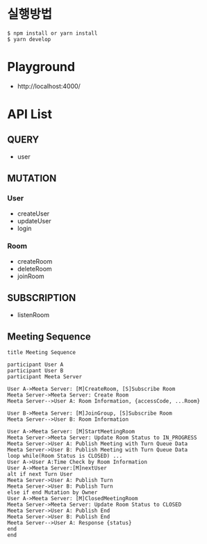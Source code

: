 # 실행방법
```
$ npm install or yarn install
$ yarn develop
```
# Playground
* http://localhost:4000/

# API List

## QUERY
* user

## MUTATION
### User
* createUser
* updateUser
* login
### Room
* createRoom
* deleteRoom
* joinRoom

## SUBSCRIPTION
* listenRoom


## Meeting Sequence

```
title Meeting Sequence

participant User A
participant User B
participant Meeta Server

User A->Meeta Server: [M]CreateRoom, [S]Subscribe Room
Meeta Server->Meeta Server: Create Room
Meeta Server-->User A: Room Information, {accessCode, ...Room}

User B->Meeta Server: [M]JoinGroup, [S]Subscribe Room
Meeta Server-->User B: Room Information

User A->Meeta Server: [M]StartMeetingRoom
Meeta Server->Meeta Server: Update Room Status to IN_PROGRESS
Meeta Server->User A: Publish Meeting with Turn Queue Data
Meeta Server->User B: Publish Meeting with Turn Queue Data
loop while(Room Status is CLOSED) ...
User A->User A:Time Check by Room Information
User A->Meeta Server:[M]nextUser
alt if next Turn User
Meeta Server->User A: Publish Turn
Meeta Server->User B: Publish Turn
else if end Mutation by Owner
User A->Meeta Server: [M]ClosedMeetingRoom
Meeta Server->Meeta Server: Update Room Status to CLOSED
Meeta Server->User A: Publish End
Meeta Server->User B: Publish End
Meeta Server-->User A: Response {status}
end 
end
```